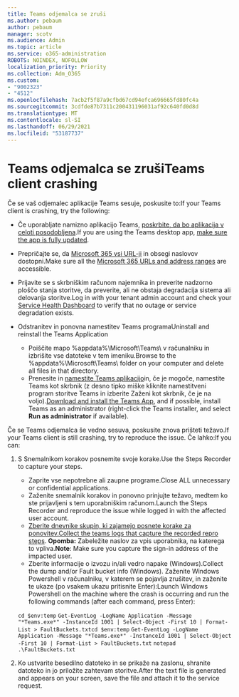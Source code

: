 ```yaml
---
title: Teams odjemalca se zruši
ms.author: pebaum
author: pebaum
manager: scotv
ms.audience: Admin
ms.topic: article
ms.service: o365-administration
ROBOTS: NOINDEX, NOFOLLOW
localization_priority: Priority
ms.collection: Adm_O365
ms.custom:
- "9002323"
- "4512"
ms.openlocfilehash: 7acb2f5f87a9cfbd67cd94efca696665fd80fc4a
ms.sourcegitcommit: 3cdfde87b7311c200431196031af92c640fd0d8d
ms.translationtype: MT
ms.contentlocale: sl-SI
ms.lasthandoff: 06/29/2021
ms.locfileid: "53187737"
---
```

# <a name="teams-client-crashing"></a><span data-ttu-id="9ca73-102">Teams odjemalca se zruši</span><span class="sxs-lookup"><span data-stu-id="9ca73-102">Teams client crashing</span></span>

<span data-ttu-id="9ca73-103">Če se vaš odjemalec aplikacije Teams sesuje, poskusite to:</span><span class="sxs-lookup"><span data-stu-id="9ca73-103">If your Teams client is crashing, try the following:</span></span>

- <span data-ttu-id="9ca73-104">Če uporabljate namizno aplikacijo Teams, [poskrbite, da bo aplikacija v celoti posodobljena](https://support.office.com/article/Update-Microsoft-Teams-535a8e4b-45f0-4f6c-8b3d-91bca7a51db1).</span><span class="sxs-lookup"><span data-stu-id="9ca73-104">If you are using the Teams desktop app, [make sure the app is fully updated](https://support.office.com/article/Update-Microsoft-Teams-535a8e4b-45f0-4f6c-8b3d-91bca7a51db1).</span></span>

- <span data-ttu-id="9ca73-105">Prepričajte se, da [Microsoft 365 vsi URL-ji](/microsoftteams/connectivity-issues) in obsegi naslovov dostopni.</span><span class="sxs-lookup"><span data-stu-id="9ca73-105">Make sure all the [Microsoft 365 URLs and address ranges](/microsoftteams/connectivity-issues) are accessible.</span></span>

- <span data-ttu-id="9ca73-106">Prijavite se s skrbniškim računom [](/office365/enterprise/view-service-health) najemnika in preverite nadzorno ploščo stanja storitve, da preverite, ali ne obstaja degradacija sistema ali delovanja storitve.</span><span class="sxs-lookup"><span data-stu-id="9ca73-106">Log in with your tenant admin account and check your [Service Health Dashboard](/office365/enterprise/view-service-health) to verify that no outage or service degradation exists.</span></span>

- <span data-ttu-id="9ca73-107">Odstranitev in ponovna namestitev Teams programa</span><span class="sxs-lookup"><span data-stu-id="9ca73-107">Uninstall and reinstall the Teams Application</span></span>
    - <span data-ttu-id="9ca73-108">Poiščite mapo %appdata%\Microsoft\Teams\ v računalniku in izbrišite vse datoteke v tem imeniku.</span><span class="sxs-lookup"><span data-stu-id="9ca73-108">Browse to the %appdata%\Microsoft\Teams\ folder on your computer and delete all files in that directory.</span></span>
    - <span data-ttu-id="9ca73-109">Prenesite in [namestite Teams aplikacijo](https://www.microsoft.com/microsoft-teams/download-app)in, če je mogoče, namestite Teams kot skrbnik (z desno  tipko miške kliknite namestitveni program storitve Teams in izberite Zaženi kot skrbnik, če je na voljo).</span><span class="sxs-lookup"><span data-stu-id="9ca73-109">[Download and install the Teams App](https://www.microsoft.com/microsoft-teams/download-app), and if possible, install Teams as an administrator (right-click the Teams installer, and select **Run as administrator** if available).</span></span>

<span data-ttu-id="9ca73-110">Če se Teams odjemalca še vedno sesuva, poskusite znova prišteti težavo.</span><span class="sxs-lookup"><span data-stu-id="9ca73-110">If your Teams client is still crashing, try to reproduce the issue.</span></span> <span data-ttu-id="9ca73-111">Če lahko:</span><span class="sxs-lookup"><span data-stu-id="9ca73-111">If you can:</span></span>

1. <span data-ttu-id="9ca73-112">S Snemalnikom korakov posnemite svoje korake.</span><span class="sxs-lookup"><span data-stu-id="9ca73-112">Use the Steps Recorder to capture your steps.</span></span>
    - <span data-ttu-id="9ca73-113">Zaprite vse nepotrebne ali zaupne programe.</span><span class="sxs-lookup"><span data-stu-id="9ca73-113">Close ALL unnecessary or confidential applications.</span></span>
    - <span data-ttu-id="9ca73-114">Zaženite snemalnik korakov in ponovno prinjujte težavo, medtem ko ste prijavljeni s tem uporabniškim računom.</span><span class="sxs-lookup"><span data-stu-id="9ca73-114">Launch the Steps Recorder and reproduce the issue while logged in with the affected user account.</span></span>
    - <span data-ttu-id="9ca73-115">[Zberite dnevnike skupin, ki zajamejo posnete korake za ponovitev.](/microsoftteams/log-files)</span><span class="sxs-lookup"><span data-stu-id="9ca73-115">[Collect the teams logs that capture the recorded repro steps](/microsoftteams/log-files).</span></span> <span data-ttu-id="9ca73-116">**Opomba:** Zabeležite naslov za vpis uporabnika, na katerega to vpliva.</span><span class="sxs-lookup"><span data-stu-id="9ca73-116">**Note**: Make sure you capture the sign-in address of the impacted user.</span></span>
    - <span data-ttu-id="9ca73-117">Zberite informacije o izvozu in/ali vedro napake (Windows).</span><span class="sxs-lookup"><span data-stu-id="9ca73-117">Collect the dump and/or Fault bucket info (Windows).</span></span> <span data-ttu-id="9ca73-118">Zaženite Windows Powershell v računalniku, v katerem se pojavlja zrušitev, in zaženite te ukaze (po vsakem ukazu pritisnite Enter):</span><span class="sxs-lookup"><span data-stu-id="9ca73-118">Launch Windows Powershell on the machine where the crash is occurring and run the following commands (after each command, press Enter):</span></span>

    <span data-ttu-id="9ca73-119">`cd $env:temp` `Get-EventLog -LogName Application -Message "*Teams.exe*" -InstanceId 1001 | Select-Object -First 10 | Format-List > FaultBuckets.txt`</span><span class="sxs-lookup"><span data-stu-id="9ca73-119">`cd $env:temp` `Get-EventLog -LogName Application -Message "*Teams.exe*" -InstanceId 1001 | Select-Object -First 10 | Format-List > FaultBuckets.txt`</span></span>
    `notepad .\FaultBuckets.txt`
    
2. <span data-ttu-id="9ca73-120">Ko ustvarite besedilno datoteko in se prikaže na zaslonu, shranite datoteko in jo priložite zahtevam storitve.</span><span class="sxs-lookup"><span data-stu-id="9ca73-120">After the text file is generated and appears on your screen, save the file and attach it to the service request.</span></span> 
